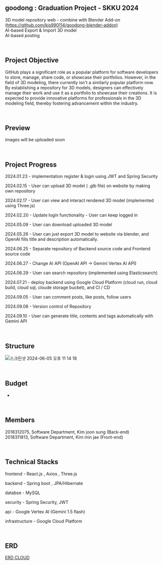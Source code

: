 ## goodong : Graduation Project - SKKU 2024

3D model repository web - combine with Blender Add-on (https://github.com/kjs990114/goodong-blender-addon)<br>
AI-based Export & Import 3D model<br>
AI-based posting

  
  <br>

## Project Objective

GitHub plays a significant role as a popular platform for software developers to
store, manage, share code, or showcase their portfolios. However, in the field of
3D modeling, there currently isn't a similarly popular platform now. By
establishing a repository for 3D models, designers can effectively manage their
work and use it as a portfolio to showcase their creations. It is expected to
provide innovative platforms for professionals in the 3D modeling field, thereby
fostering advancement within the industry.

<br>

## Preview

images will be uploaded soon 

<br>

## Project Progress

2024.01.23 - implementation register & login using JWT and Spring Security  <br>

2024.02.15 - User can upload 3D model ( .glb file) on website by making own repository<br>

2024.02.17 - User can view and interact rendered 3D model (implemented using Three.js)<br>

2024.02.20 - Update login functionality - User can keep logged in<br>

2024.05.09 - User can download uploaded 3D model<br>

2024.05.26  - User can just export 3D model to website via blender, and OpenAI fills title and description automatically.<br>

2024.06.25 - Separate repository of Backend source code and Frontend source code<br>

2024.06.27 - 	Change AI API (OpenAI API -> Gemini Vertex AI API) <br>

2024.06.29 - User can search repository (implemented using Elasticsearch)

2024.07.21 - deploy backend using Google Cloud Platform (cloud run, cloud build, cloud sql, cloude storage bucket), and CI / CD

2024.09.05 - User can comment posts, like posts, follow users

2024.09.08 - Version control of Repository

2024.09.10 - User can generate title, contents and tags automatically with Gemini API

<br>

## Structure
![스크린샷 2024-06-05 오후 11 14 18](https://github.com/kjs990114/goodong/assets/50402527/dba6201a-1152-4da4-94fe-890a1e06c1eb)

<br>


## Budget
-
<br>


## Members

2018312075, Software Department, Kim joon sung (Back-end)<br>
2018311813, Software Department, Kim min jae (Front-end)

<br>


## Technical Stacks

frontend - React.js , Axios , Three.js

backend - Spring boot , JPA/Hibernate

databse - MySQL

security - Spring Security, JWT

api - Google Vertex AI (Gemini 1.5 flash)

infrastructure - Google Cloud Platform

<br>

## ERD
[ERD CLOUD](https://www.erdcloud.com/d/M9LBJgsyBpjDeoR3r)
